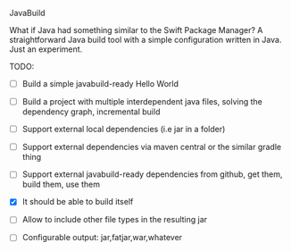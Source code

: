 JavaBuild

What if Java had something similar to the Swift Package Manager? A straightforward Java build tool with a simple configuration written in Java.
Just an experiment.

TODO:
- [ ] Build a simple javabuild-ready Hello World
- [ ] Build a project with multiple interdependent java files, solving the dependency graph, incremental build
- [ ] Support external local dependencies (i.e jar in a folder)
- [ ] Support external dependencies via maven central or the similar gradle thing
- [ ] Support external javabuild-ready dependencies from github, get them, build them, use them
- [x] It should be able to build itself
- [ ] Allow to include other file types in the resulting jar
- [ ] Configurable output: jar,fatjar,war,whatever

